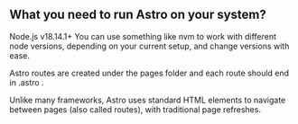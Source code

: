 ## What you need to run Astro on your system?
Node.js v18.14.1+
You can use something like nvm to work with different node versions, depending on your current setup, and change versions with ease.

Astro routes are created under the pages folder and each route should end in .astro .

Unlike many frameworks, Astro uses standard HTML <a> elements to navigate between pages (also called routes), with traditional page refreshes.